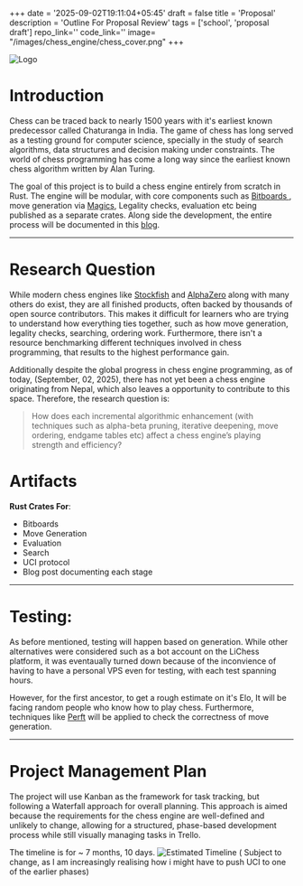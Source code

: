 +++
date = '2025-09-02T19:11:04+05:45'
draft = false
title = 'Proposal'
description = 'Outline For Proposal Review'
tags = ['school', 'proposal draft']
repo_link=''
code_link=''
image= "/images/chess_engine/chess_cover.png"
+++

![Logo](/images/chess_engine/logo.png)


# Introduction

Chess can be traced back to nearly 1500 years with it's earliest known predecessor called Chaturanga in India. The game of chess has long served as a testing ground for computer science, specially in the study of search algorithms, data structures and decision making under constraints. The world of chess programming has come a long way since the earliest known chess algorithm written by Alan Turing. 

The goal of this project is to build a chess engine entirely from scratch in Rust. The engine will be modular, with core components such as [ Bitboards ](https://www.chessprogramming.org/Bitboards), move generation via [Magics](https://www.google.com/search?client=firefox-b-d&channel=entpr&q=magic+bitboards), Legality checks, evaluation etc being published as a separate crates. Along side the development, the entire process will be documented in this [blog](https://blogs.pswoyam.com.np). 

---

# Research Question

While modern chess engines like [Stockfish](https://stockfishchess.org/) and [AlphaZero](https://en.wikipedia.org/wiki/AlphaZero) along with many others do exist, they are all finished products, often backed by thousands of open source contributors. This makes it difficult for learners who are trying to understand how everything ties together, such as how move generation, legality checks, searching, ordering work. Furthermore, there isn't a resource benchmarking different techniques involved in chess programming, that results to the highest performance gain. 

Additionally despite the global progress in chess engine programming, as of today, (September, 02, 2025), there has not yet been a chess engine originating from Nepal, which also leaves a opportunity to contribute to this space. Therefore, the research question is:

> How does each incremental algorithmic enhancement (with techniques such as alpha-beta pruning, iterative deepening, move ordering, endgame tables etc) affect a chess engine’s playing strength and efficiency?


# Artifacts 
**Rust Crates For**:
- Bitboards 
- Move Generation
- Evaluation 
- Search 
- UCI protocol
- Blog post documenting each stage

---
# Testing:

As before mentioned, testing will happen based on generation. While other alternatives were considered such as a bot account on the LiChess platform, it was eventaually turned down because of the inconvience of having to have a personal VPS even for testing, with each test spanning hours. 

However, for the first ancestor, to get a rough estimate on it's Elo, It will be facing random people who know how to play chess. Furthermore, techniques like [Perft](https://www.chessprogramming.org/Perft) will be applied to check the correctness of move generation.



---
# Project Management Plan
The project will use Kanban as the framework for task tracking, but following a Waterfall approach for overall planning. This approach is aimed because the requirements for the chess engine are well-defined and unlikely to change, allowing for a structured, phase-based development process while still visually managing tasks in Trello.

The timeline is for ~ 7 months, 10 days.
![Estimated Timeline](/images/chess_engine/Timeline.png)
( Subject to change, as I am increasingly realising how i might have to push UCI to one of the earlier phases)
    

